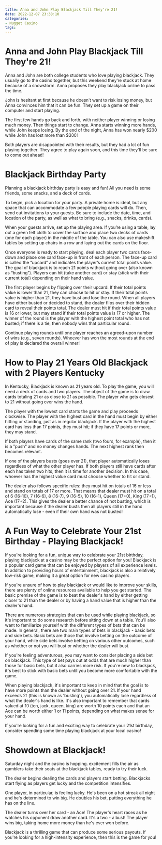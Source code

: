 ```yaml
---
title: Anna and John Play Blackjack Till They're 21!
date: 2022-12-07 23:38:10
categories:
- Nugget Casino
tags:
---
```



#  Anna and John Play Blackjack Till They're 21!

Anna and John are both college students who love playing blackjack. They usually go to the casino together, but this weekend they're stuck at home because of a snowstorm. Anna proposes they play blackjack online to pass the time.

John is hesitant at first because he doesn't want to risk losing money, but Anna convinces him that it can be fun. They set up a game on their computer and start playing.

The first few hands go back and forth, with neither player winning or losing much money. Then things start to change. Anna starts winning more hands, while John keeps losing. By the end of the night, Anna has won nearly $200 while John has lost more than $300!

Both players are disappointed with their results, but they had a lot of fun playing together. They agree to play again soon, and this time they'll be sure to come out ahead!

#  Blackjack Birthday Party

 Planning a blackjack birthday party is easy and fun! All you need is some friends, some snacks, and a deck of cards.

To begin, pick a location for your party. A private home is ideal, but any space that can accommodate a few people playing cards will do. Then, send out invitations to your guests. Be sure to include the date, time, and location of the party, as well as what to bring (e.g., snacks, drinks, cards).

When your guests arrive, set up the playing area. If you’re using a table, lay out a green felt cloth to cover the surface and place two decks of cards (one for each player) in the middle of the table. You can also use makeshift tables by setting up chairs in a row and laying out the cards on the floor.

Once everyone is ready to start playing, deal each player two cards face-down and place one card face-up in front of each person. The face-up card is called the “upcard” and indicates the player’s current total points value. The goal of blackjack is to reach 21 points without going over (also known as “busting”). Players can hit (take another card) or stay (stick with their current total) depending on their hand value.

The first player begins by flipping over their upcard. If their total points value is lower than 21, they can choose to hit or stay. If their total points value is higher than 21, they have bust and lose the round. When all players have either busted or decided to stand, the dealer flips over their hidden card to reveal their points total. The dealer must hit if their total points value is 16 or lower, but may stand if their total points value is 17 or higher. The winner of the round is the player with the highest point total who has not busted; if there is a tie, then nobody wins that particular round.

Continue playing rounds until one player reaches an agreed-upon number of wins (e.g., seven rounds). Whoever has won the most rounds at the end of play is declared the overall winner!

#  How to Play 21 Years Old Blackjack with 2 Players Kentucky 

In Kentucky, Blackjack is known as 21 years old. To play the game, you will need a deck of cards and two players. The object of the game is to draw cards totaling 21 or as close to 21 as possible. The player who gets closest to 21 without going over wins the hand.

The player with the lowest card starts the game and play proceeds clockwise. The player with the highest card in the hand must begin by either hitting or standing, just as in regular blackjack. If the player with the highest card has less than 17 points, they must hit; if they have 17 points or more, they may stand.

If both players have cards of the same rank (two fours, for example), then it is a "push" and no money changes hands. The next highest rank then becomes relevant.

If one of the players busts (goes over 21), that player automatically loses regardless of what the other player has. If both players still have cards after each has taken two hits, then it is time for another decision. In this case, whoever has the highest value card must choose whether to hit or stand.

The dealer also follows specific rules: they must hit on totals of 16 or less and stand on totals of 17 or more. 
That means that dealer must hit on a total of 6 (16-10), 7 (16-9), 8 (16-7), 9 (16-5), 10 (16-1), Queen (17+0), King (17+1), Ace (17+2). 
This gives the dealer a better chance of not busting, which is important because if the dealer busts then all players still in the hand automatically lose - even if their own hand was not busted!

#  A Fun Way to Celebrate Your 21st Birthday - Playing Blackjack!

If you're looking for a fun, unique way to celebrate your 21st birthday, playing blackjack at a casino may be the perfect option for you! Blackjack is a popular card game that can be enjoyed by players of all experience levels. In addition to providing hours of entertainment, blackjack is also a relatively low-risk game, making it a great option for new casino players.

If you're unsure of how to play blackjack or would like to improve your skills, there are plenty of online resources available to help you get started. The basic premise of the game is to beat the dealer's hand by either getting closer to 21 than the dealer or by having a hand value that is higher than the dealer's hand.

There are numerous strategies that can be used while playing blackjack, so it's important to do some research before sitting down at a table. You'll also want to familiarize yourself with the different types of bets that can be made. In general, there are two main types of bets in blackjack - basic bets and side bets. Basic bets are those that involve betting on the outcome of your hand, while side bets involve betting on various other outcomes, such as whether or not you will bust or whether the dealer will bust.

If you're feeling adventurous, you may want to consider placing a side bet on blackjack. This type of bet pays out at odds that are much higher than those for basic bets, but it also carries more risk. If you're new to blackjack, it's best to stick with basic bets until you become more comfortable with the game.

When playing blackjack, it's important to keep in mind that the goal is to have more points than the dealer without going over 21. If your hand exceeds 21 (this is known as 'busting'), you automatically lose regardless of what the dealer's hand is like. It's also important to remember that cards valued at 10 (ten, jack, queen, king) are worth 10 points each and that an Ace can be worth either 1 or 11 points, depending on what makes sense for your hand.

If you're looking for a fun and exciting way to celebrate your 21st birthday, consider spending some time playing blackjack at your local casino!

#  Showdown at Blackjack!

Saturday night and the casino is hopping. excitement fills the air as gamblers take their seats at the blackjack tables, ready to try their luck.

The dealer begins dealing the cards and players start betting. Blackjacks start flying as players get lucky and the competition intensifies.

One player, in particular, is feeling lucky. He's been on a hot streak all night and he's determined to win big. He doubles his bet, putting everything he has on the line.

The dealer turns over her card - an Ace! The player's heart races as he watches his opponent draw another card. It's a two - a bust! The player wins big, taking home more money than he's ever won before.

Blackjack is a thrilling game that can produce some serious payouts. If you're looking for a high-intensity experience, then this is the game for you!